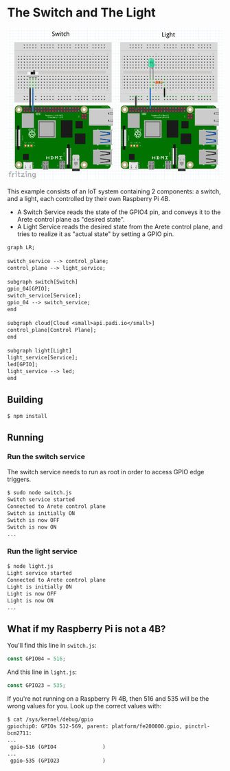 # The Switch and The Light

![PCB's](readme_intro.png)

This example consists of an IoT system containing 2 components: a switch, and a light, each controlled by their own
Raspberry Pi 4B.

* A Switch Service reads the state of the GPIO4 pin, and conveys it to the Arete control plane as "desired state".
* A Light Service reads the desired state from the Arete control plane, and tries to realize it as "actual state"
  by setting a GPIO pin.

```mermaid
graph LR;

switch_service --> control_plane;
control_plane --> light_service;

subgraph switch[Switch]
gpio_04[GPIO];
switch_service[Service];
gpio_04 --> switch_service;
end

subgraph cloud[Cloud <small>api.padi.io</small>]
control_plane[Control Plane];
end

subgraph light[Light]
light_service[Service];
led[GPIO];
light_service --> led;
end
```

## Building

```shell
$ npm install
```

## Running

### Run the switch service

The switch service needs to run as root in order to access GPIO edge triggers.

```shell
$ sudo node switch.js 
Switch service started
Connected to Arete control plane
Switch is initially ON
Switch is now OFF
Switch is now ON
...
```

### Run the light service

```shell
$ node light.js 
Light service started
Connected to Arete control plane
Light is initially ON
Light is now OFF
Light is now ON
...
```

## What if my Raspberry Pi is not a 4B?

You'll find this line in `switch.js`:

```javascript
const GPIO04 = 516;
```

And this line in `light.js`:

```javascript
const GPIO23 = 535;
```

If you're not running on a Raspberry Pi 4B, then 516 and 535 will be the wrong values for you. Look up the correct
values with:

```shell
$ cat /sys/kernel/debug/gpio
gpiochip0: GPIOs 512-569, parent: platform/fe200000.gpio, pinctrl-bcm2711:
...
 gpio-516 (GPIO4               )
...
 gpio-535 (GPIO23              )
```
